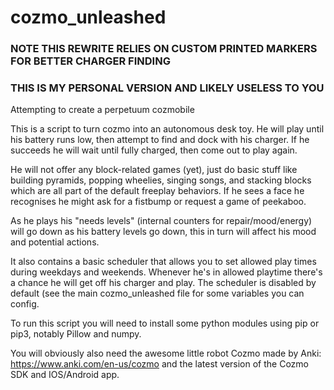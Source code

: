 # cozmo_unleashed

### NOTE THIS REWRITE RELIES ON CUSTOM PRINTED MARKERS FOR BETTER CHARGER FINDING ###
### THIS IS MY PERSONAL VERSION AND LIKELY USELESS TO YOU ###
Attempting to create a perpetuum cozmobile

This is a script to turn cozmo into an autonomous desk toy. He will play until his battery runs low, then attempt to find and dock with his charger. If he succeeds he will wait until fully charged, then come out to play again.

He will not offer any block-related  games (yet), just do basic stuff like building pyramids, popping wheelies, singing songs, and stacking blocks which are all part of the default freeplay behaviors. If he sees a face he recognises he might ask for a fistbump or request a game of peekaboo.

As he plays his "needs levels" (internal counters for repair/mood/energy) will go down as his battery levels go down, this in turn will affect his mood and potential actions.

It also contains a basic scheduler that allows you to set allowed play times during weekdays and weekends. Whenever he's in allowed playtime there's a chance he will get off his charger and play. The scheduler is disabled by default (see the main cozmo_unleashed file for some variables you can config.

To run this script you will need to install some python modules using pip or pip3, notably Pillow and numpy.

You will obviously also need the awesome little robot Cozmo made by Anki:
https://www.anki.com/en-us/cozmo
and the latest version of the Cozmo SDK and IOS/Android app.
